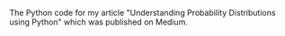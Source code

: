 The Python code for my article "Understanding Probability Distributions using Python" which was published on Medium.
